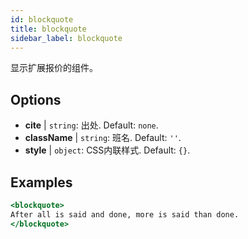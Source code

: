 ```yaml
---
id: blockquote
title: blockquote
sidebar_label: blockquote
---
```


显示扩展报价的组件。

## Options

* __cite__ | `string`: 出处. Default: `none`.
* __className__ | `string`: 班名. Default: `''`.
* __style__ | `object`: CSS内联样式. Default: `{}`.


## Examples

```jsx live
<blockquote>
After all is said and done, more is said than done.
</blockquote>
```

